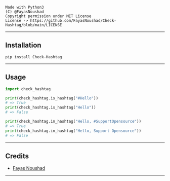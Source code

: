 ```
Made with Python3
(C) @FayasNoushad
Copyright permission under MIT License
License -> https://github.com/FayasNoushad/Check-Hashtag/blob/main/LICENSE
```

---

## Installation

```
pip install Check-Hashtag
```

---

## Usage

```py
import check_hashtag

print(check_hashtag.is_hashtag("#Hello"))
# => True
print(check_hashtag.is_hashtag("Hello"))
# => False 

print(check_hashtag.in_hashtag("Hello, #SupportOpensource"))
# => True
print(check_hashtag.in_hashtag("Hello, Support Opensource"))
# => False
```

---

## Credits

- [Fayas Noushad](https://github.com/FayasNoushad)

---
